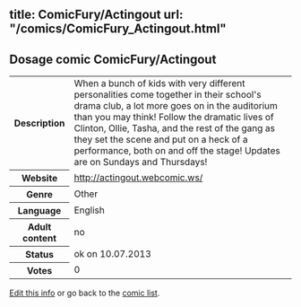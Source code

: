 title: ComicFury/Actingout
url: "/comics/ComicFury_Actingout.html"
---
Dosage comic ComicFury/Actingout
-----------------------------------------

<p id="msg"></p>
<script type="text/javascript">
if (window.location.search === '?edit_info_mail=sent_ok') {
  var elem = document.getElementById("msg");
  elem.innerHTML = 'Edited information sucessfully sent for review, which is usually done daily. Thanks!';
  elem.className = 'ok';
}
</script>
<table class="comicinfo">
<tr>
<th>Description</th><td>When a bunch of kids with very different personalities come together in their school's drama club, a lot more goes on in the auditorium than you may think! Follow the dramatic lives of Clinton, Ollie, Tasha, and the rest of the gang as they set the scene and put on a heck of a performance, both on and off the stage! Updates are on Sundays and Thursdays!</td>
</tr>
<tr>
<th>Website</th><td><a href="http://actingout.webcomic.ws/">http://actingout.webcomic.ws/</a></td>
</tr>
<tr>
<th>Genre</th><td>Other</td>
</tr>
<tr>
<th>Language</th><td>English</td>
</tr>
<tr>
<th>Adult content</th><td>no</td>
</tr>
<tr>
<th>Status</th><td>ok on 10.07.2013</td>
</tr>
<tr>
<th>Votes</th><td>0</td>
</tr>
</table>

[Edit this info](ComicFury_Actingout_edit.html) or go back to the [comic list](../comic-index.html).
